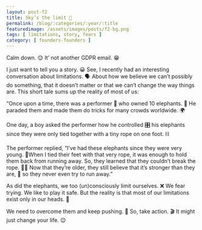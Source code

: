 ```yaml
---
layout: post-f2
title: Sky’s the limit 🌌
permalink: /blog/:categories/:year/:title
featuredimage: /assets/images/posts/f2-bg.png
tags: [ limitations, story, fears ]
category: [ founders-founders ]
---
```


Calm down. 😌 It’ not another GDPR email. 😁

I just want to tell you a story. 😀 See, I recently had an interesting conversation about limitations. 🗣 About how we believe we can’t possibly do something, that it doesn’t matter or that we can’t change the way things are. This short tale sums up the reality of most of us:

“Once upon a time, there was a performer 🤹 who owned 10 elephants. 🐘 He paraded them and made them do tricks for many crowds worldwide. 🌍

One day, a boy asked the performer how he controlled 🎛 his elephants since they were only tied together with a tiny rope on one foot. ⛓

The performer replied, “I’ve had these elephants since they were very young. 🍼When I tied their feet with that very rope, it was enough to hold them back from running away. So, they learned that they couldn’t break the rope. 👨‍🏫 Now that they’re older, they still believe that it’s stronger than they are, 🚫 so they never even try to run away.”

As did the elephants, we too (un)consciously limit ourselves. ❌ We fear trying. We like to play it safe. But the reality is that most of our limitations exist only in our heads. 👤

We need to overcome them and keep pushing. 💪 So, take action. 🎬 It might just change your life. 😉